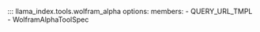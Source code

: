 ::: llama_index.tools.wolfram_alpha
    options:
      members:
        - QUERY_URL_TMPL
        - WolframAlphaToolSpec
